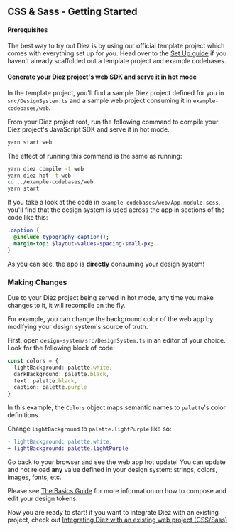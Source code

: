 ## CSS & Sass - Getting Started

#### Prerequisites

The best way to try out Diez is by using our official template project which comes with everything set up for you. Head over to the [Set Up guide](/getting-started#set-up) if you haven't already scaffolded out a template project and example codebases.

#### Generate your Diez project's web SDK and serve it in hot mode

In the template project, you'll find a sample Diez project defined for you in `src/DesignSystem.ts` and a sample web project consuming it in `example-codebases/web`.

From your Diez project root, run the following command to compile your Diez project's JavaScript SDK and serve it in hot mode.

```bash
yarn start web
```

The effect of running this command is the same as running:
```bash
yarn diez compile -t web
yarn diez hot -t web
cd ../example-codebases/web
yarn start
```

If you take a look at the code in `example-codebases/web/App.module.scss`, you'll find that the design system is used across the app in sections of the code like this:

```Sass
.caption {
  @include typography-caption();
  margin-top: $layout-values-spacing-small-px;
}
```

As you can see, the app is **directly** consuming your design system!

### Making Changes

Due to your Diez project being served in hot mode, any time you make changes to it, it will recompile on the fly.

For example, you can change the background color of the web app by modifying your design system's source of truth.

First, open `design-system/src/DesignSystem.ts` in an editor of your choice. Look for the following block of code:

```typescript
const colors = {
  lightBackground: palette.white,
  darkBackground: palette.black,
  text: palette.black,
  caption: palette.purple
}
```

In this example, the `Colors` object maps semantic names to `palette`'s color definitions.

Change `lightBackground` to `palette.lightPurple` like so:

```Diff
- lightBackground: palette.white,
+ lightBackground: palette.lightPurple
```

Go back to your browser and see the web app hot update! You can update and hot reload **any** value defined in your design system: strings, colors, images, fonts, etc.

Please see [The Basics Guide](/getting-started/the-basics/) for more information on how to compose and edit your design tokens.


Now you are ready to start! if you want to integrate Diez with an existing project, check out [Integrating Diez with an existing web project (CSS/Sass)](/existing-project-integration/css-sass/)

